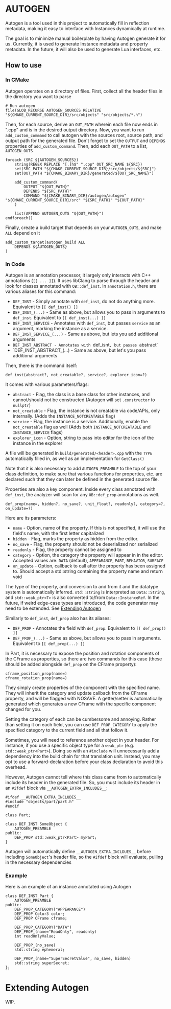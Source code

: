 # AUTOGEN

Autogen is a tool used in this project to automatically fill in reflection metadata, making it easy to interface with Instances dynamically at runtime.

The goal is to minimize manual boilerplate by having Autogen generate it for us. Currently, it is used to generate Instance metadata and property metadata.
In the future, it will also be used to generate Lua interfaces, etc.

## How to use

### In CMake

Autogen operates on a directory of files. First, collect all the header files in the directory you want to parse

    # Run autogen
    file(GLOB_RECURSE AUTOGEN_SOURCES RELATIVE "${CMAKE_CURRENT_SOURCE_DIR}/src/objects" "src/objects/*.h")

Then, for each source, derive an `OUT_PATH` wherein each file now ends in ".cpp" and is in the desired output directory.
Now, you want to run `add_custom_command` to call autogen with the sources root, source path, and output path for the generated file.
Don't forget to set the `OUTPUT` and `DEPENDS` properties of `add_custom_command`.
Then, add each `OUT_PATH` to a list, `AUTOGEN_OUTS`

    foreach (SRC ${AUTOGEN_SOURCES})
        string(REGEX REPLACE "[.]h$" ".cpp" OUT_SRC_NAME ${SRC})
        set(SRC_PATH "${CMAKE_CURRENT_SOURCE_DIR}/src/objects/${SRC}")
        set(OUT_PATH "${CMAKE_BINARY_DIR}/generated/${OUT_SRC_NAME}")

        add_custom_command(
            OUTPUT "${OUT_PATH}"
            DEPENDS "${SRC_PATH}"
            COMMAND "${CMAKE_BINARY_DIR}/autogen/autogen" "${CMAKE_CURRENT_SOURCE_DIR}/src" "${SRC_PATH}" "${OUT_PATH}"
        )

        list(APPEND AUTOGEN_OUTS "${OUT_PATH}")
    endforeach()

Finally, create a build target that depends on your `AUTOGEN_OUTS`, and make `ALL` depend on it

    add_custom_target(autogen_build ALL
        DEPENDS ${AUTOGEN_OUTS}
    )

### In Code

Autogen is an annotation processor, it largely only interacts with C++ annotations (`[[ ... ]]`).
It uses libClang to parse through the header and look for classes annotated with `OB::def_inst`. In `annotation.h`, there are various aliases for this command:

- `DEF_INST` - Simply annotate with `def_inst`, do not do anything more. Equivalent to `[[ def_inst() ]]`
- `DEF_INST_(...)` - Same as above, but allows you to pass in arguments to `def_inst`. Equivalent to `[[ def_inst(...) ]]`
- `DEF_INST_SERVICE` - Annotates with `def_inst`, but passes `service` as an argument, marking the instance as a service.
- `DEF_INST_SERVICE_(...)` - Same as above, but lets you add additional arguments
- `DEF_INST_ABSTRACT - Annotates with `def_isnt`, but passes `abstract`
- `DEF_INST_ABSTRACT_(...) - Same as above, but let's you pass additional arguments

Then, there is the command itself:

    def_inst(abstract?, not_creatable?, service?, explorer_icon=?)  

It comes with various parameters/flags:

- `abstract` - Flag, the class is a base class for other instances, and cannot/should not be constructed (Autogen will set `.constructor` to `nullptr`)
- `not_creatable` - Flag, the instance is not creatable via code/APIs, only internally. (Adds the `INSTANCE_NOTCREATABLE` flag)
- `service` - Flag, the instance is a service. Additionally, enable the `not_creatable` flag as well (Adds both `INSTANCE_NOTCREATABLE` and `INSTANCE_SERVICE` flags)
- `explorer_icon` - Option, string to pass into editor for the icon of the instance in the explorer

A file will be generated in `build/generated/<header>.cpp` with the `TYPE` automatically filled in, as well as an implementation for `GetClass()`

Note that it is also necessary to add `AUTOGEN_PREAMBLE` to the top of your class definition, to make sure that various functions for properties, etc. are
declared such that they can later be defined in the generated source file.

Properties are also a key component. Inside every class annotated with `def_inst`, the analyzer will scan for any `OB::def_prop` annotations as well.

    def_prop(name=, hidden?, no_save?, unit_float?, readonly?, category=?, on_update=?)

Here are its parameters:

- `name` - Option, name of the property. If this is not specified, it will use the field's name, with the first letter capitalized
- `hidden` - Flag, marks the property as hidden from the editor.
- `no_save` - Flag, the property should not be deserialized nor serialized
- `readonly` - Flag, the property cannot be assigned to
- `category` - Option, the category the property will appear in in the editor. Accepted values are: `DATA` (default), `APPEARANCE`, `PART`, `BEHAVIOR`, `SURFACE`
- `on_update` - Option, callback to call after the property has been assigned to. Should accept a std::string containing the property name and return void

The type of the property, and conversion to and from it and the datatype system is automatically inferred. `std::string` is interpreted as `Data::String`, and `std::weak_ptr<T>` is also converted to/from `Data::InstanceRef`. In the future, if weird edge-case types are introduced, the code generator may need to be extended. See [Extending Autogen](#extending-autogen)

Similarly to `def_inst`, `def_prop` also has its aliases:

- `DEF_PROP` - Annotates the field with `def_prop`. Equivalent to `[[ def_prop() ]]`
- `DEF_PROP_(...)` - Same as above, but allows you to pass in arguments. Equivalent to `[[ def_prop(...) ]]`

In Part, it is necessary to expose the position and rotation components of the CFrame as properties, so there are two commands for this case (these should be added alongside `def_prop` on the CFrame property):

    cframe_position_prop(name=)
    cframe_rotation_prop(name=)

They simply create properties of the component with the specified name. They will inherit the category and update callback from the CFrame property, and will be flagged with NOSAVE. A getter/setter is automatically generated which generates a new CFrame with the specific component changed for you.

Setting the category of each can be cumbersome and annoying. Rather than setting it on each field, you can use `DEF_PROP_CATEGORY` to apply the specified
category to the current field and all that follow it.

Sometimes, you will need to reference another object in your header. For instance, if you use a specific object type for a `weak_ptr` (e.g.
`std::weak_ptr<Part>`). Doing so with an `#include` will unnecessarily add a dependency into the build chain for that translation unit. Instead, you may
opt to use a forward-declaration before your class declaration to avoid this overhead.

However, Autogen cannot tell where this class came from to automatically include its header in the generated file. So, you must include its header in an `#ifdef`
block via `__AUTOGEN_EXTRA_INCLUDES__`:

    #ifdef __AUTOGEN_EXTRA_INCLUDES__
    #include "objects/part/part.h"
    #endif

    class Part;

    class DEF_INST SomeObject {
        AUTOGEN_PREAMBLE
    public:
        DEF_PROP std::weak_ptr<Part> myPart;
    }

Autogen will automatically define `__AUTOGEN_EXTRA_INCLDUES__` before including `SomeObject`'s header file, so the `#ifdef` block will evaluate, pulling in
the necessary dependencies

### Example

Here is an example of an instance annotated using Autogen

    class DEF_INST Part {
        AUTOGEN_PREAMBLE
    public:
        DEF_PROP_CATEGORY("APPEARANCE")
        DEF_PROP Color3 color;        
        DEF_PROP CFrame cframe;

        DEF_PROP_CATEGORY("DATA")
        DEF_PROP_(name="ReadOnly", readonly)
        int readOnlyValue;

        DEF_PROP_(no_save)
        std::string ephemeral;

        DEF_PROP_(name="SuperSecretValue", no_save, hidden)
        std::string superSecret;
    };

# Extending Autogen

WIP.